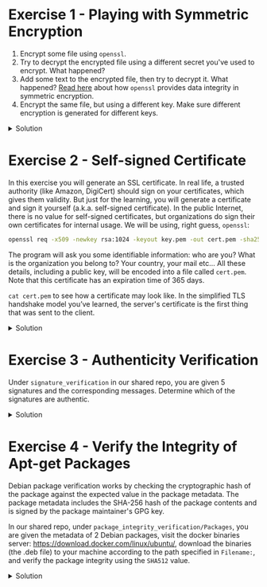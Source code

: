 # Exercise 1 - Playing with Symmetric Encryption
1. Encrypt some file using `openssl`.
1. Try to decrypt the encrypted file using a different secret you've used to encrypt. What happened?
1. Add some text to the encrypted file, then try to decrypt it. What happened? [Read here](https://security.stackexchange.com/questions/9437/does-symmetric-encryption-provide-data-integrity) about how `openssl` provides data integrity in symmetric encryption.
1. Encrypt the same file, but using a different key. Make sure different encryption is generated for different keys.
<details>
  <summary>
    Solution
  </summary>

```bash
openssl enc -e -aes-256-cbc -salt -in message.txt -out encrypted_message.txt -pass file:.secret_key

openssl enc -d -aes-256-cbc -salt -in encrypted_message.txt -out original_message.txt -pass file:wrongkey
```
This command tries to decrypt the "encrypted.txt" file using a different secret key "wrongkey". The decryption process will fail and produce an error message.
```bash
echo "New text" >> encrypted.txt
openssl enc -d -aes-256-cbc -in encrypted.txt -out decrypted.txt -k secretkey
```
This command adds the text "New text" to the end of the "encrypted.txt" file and then tries to decrypt it using the original secret key "secretkey". The decryption process will fail and produce an error message because the added text has corrupted the encrypted file and it no longer matches the original ciphertext.
```bash
openssl enc -e -aes-256-cbc -salt -in message.txt -out encrypted_message.txt -pass file:.different_secret_key
```

</details>

# Exercise 2 - Self-signed Certificate
In this exercise you will generate an SSL certificate. In real life, a trusted authority (like Amazon, DigiCert) should sign on your certificates, which gives them validity. But just for the learning, you will generate a certificate and sign it yourself (a.k.a. self-signed certificate). In the public Internet, there is no value for self-signed certificates, but organizations do sign their own certificates for internal usage. We will be using, right guess, `openssl`:
```bash
openssl req -x509 -newkey rsa:1024 -keyout key.pem -out cert.pem -sha256 -days 365
```
The program will ask you some identifiable information: who are you? What is the organization you belong to? Your country, your mail etc... All these details, including a public key, will be encoded into a file called `cert.pem`. Note that this certificate has an expiration time of 365 days.

`cat cert.pem` to see how a certificate may look like. In the simplified TLS handshake model you’ve learned, the server's certificate is the first thing that was sent to the client.
<details>
  <summary>
    Solution
  </summary>

Since this is a simple follow up exercise, solution is not provided

</details>

# Exercise 3 - Authenticity Verification
Under `signature_verification` in our shared repo, you are given 5 signatures and the corresponding messages. Determine which of the signatures are authentic.
<details>
  <summary>
    Solution 
  </summary>

```bash
openssl dgst -sha256 -verify public.key -signature sig1.txt msg1.txt
openssl dgst -sha256 -verify public.key -signature sig2.txt msg2.txt
openssl dgst -sha256 -verify public.key -signature sig3.txt msg3.txt
openssl dgst -sha256 -verify public.key -signature sig4.txt msg4.txt
openssl dgst -sha256 -verify public.key -signature sig5.txt msg5.txt
```

</details>

# Exercise 4 - Verify the Integrity of Apt-get Packages
Debian package verification works by checking the cryptographic hash of the package against the expected value in the package metadata. The package metadata includes the SHA-256 hash of the package contents and is signed by the package maintainer's GPG key.

In our shared repo, under `package_integrity_verification/Packages`, you are given the metadata of 2 Debian packages, visit the docker binaries server: https://download.docker.com/linux/ubuntu/, download the binaries (the .deb file) to your machine according to the path specified in `Filename:`, and verify the package integrity using the `SHA512` value. 
<details>
  <summary>
    Solution
  </summary>

```bash
wget https://download.docker.com/linux/ubuntu/dists/focal/pool/stable/amd64/containerd.io_1.2.13-2_amd64.deb

DESIRED_SHA="ab86f4e14362b2eef2173b08c71e5d553a3c9621c2732b0c6261b290bdd0804d7dc80625d73fd6de0c43c0fa915d4482e4fb35a5275403c70b293da18ea86c23"
REAL_SHA=$(sha512sum containerd.io_1.2.13-2_amd64.deb)

test "$DESIRED_SHA  containerd.io_1.2.13-2_amd64.deb" = "$REAL_SHA"
```

</details>